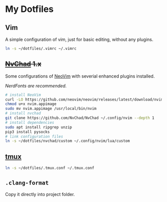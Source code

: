 # My Dotfiles

## Vim

A simple configuration of vim, just for basic editing, without any plugins.

``` Bash
ln -s ~/dotfiles/.vimrc ~/.vimrc
```

## ~~[NvChad](https://github.com/NvChad/NvChad) 1.x~~

Some configurations of [NeoVim](https://github.com/neovim/neovim) with severial enhanced plugins installed.

*NerdFonts are recommended.*

``` Bash
# install NeoVim
curl -LO https://github.com/neovim/neovim/releases/latest/download/nvim.appimage
chmod u+x nvim.appimage
sudo mv nvim.appimage /usr/local/bin/nvim
# install nvchad
git clone https://github.com/NvChad/NvChad ~/.config/nvim --depth 1
# install dependencies
sudo apt install ripgrep unzip
pip3 install pysocks
# link configuration files
ln -s ~/dotfiles/nvchad/custom ~/.config/nvim/lua/custom
```

## [tmux](https://github.com/tmux/tmux)

``` Bash
ln -s ~/dotfiles/.tmux.conf ~/.tmux.conf
```

## `.clang-format`

Copy it directly into project folder.

